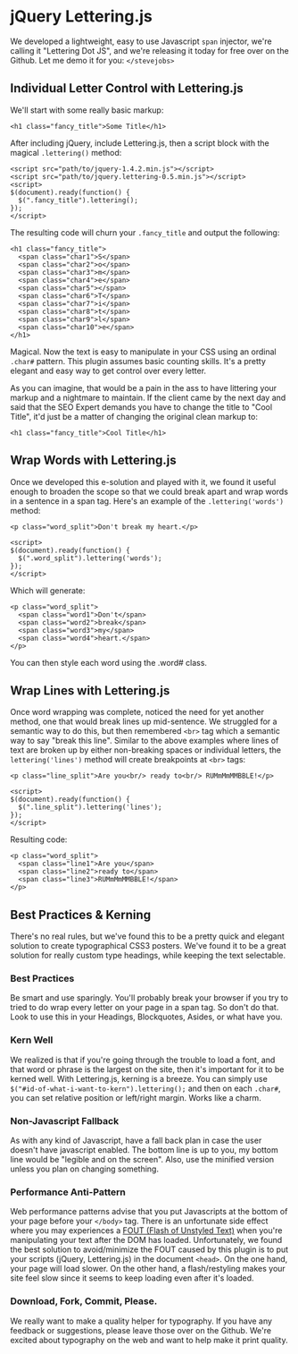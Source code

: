 # jQuery Lettering.js
We developed a lightweight, easy to use Javascript `span` injector, we're calling it "Lettering Dot JS", and we're releasing it today for free over on the Github. Let me demo it for you: `</stevejobs>`

## Individual Letter Control with Lettering.js
We'll start with some really basic markup:

	<h1 class="fancy_title">Some Title</h1>

After including jQuery, include Lettering.js, then a script block with the magical `.lettering()` method:
	
	<script src="path/to/jquery-1.4.2.min.js"></script>
	<script src="path/to/jquery.lettering-0.5.min.js"></script>
	<script>
	$(document).ready(function() {
	  $(".fancy_title").lettering();
	});
	</script>
	
The resulting code will churn your `.fancy_title` and output the following:

	<h1 class="fancy_title">
	  <span class="char1">S</span>
	  <span class="char2">o</span>
	  <span class="char3">m</span>
	  <span class="char4">e</span>
	  <span class="char5"></span>
	  <span class="char6">T</span>
	  <span class="char7">i</span>
	  <span class="char8">t</span>
	  <span class="char9">l</span>
	  <span class="char10">e</span>
	</h1>

Magical. Now the text is easy to manipulate in your CSS using an ordinal `.char#` pattern.  This plugin assumes basic counting skills.  It's a pretty elegant and easy way to get control over every letter.

As you can imagine, that would be a pain in the ass to have littering your markup and a nightmare to maintain. If the client came by the next day and said that the SEO Expert demands you have to change the title to "Cool Title", it'd just be a matter of changing the original clean markup to:

	<h1 class="fancy_title">Cool Title</h1>


## Wrap Words with Lettering.js
Once we developed this e-solution and played with it, we found it useful enough to broaden the scope so that we could break apart and wrap words in a sentence in a span tag.
Here's an example of the `.lettering('words')` method:

	<p class="word_split">Don't break my heart.</p>

	<script>
	$(document).ready(function() {
	  $(".word_split").lettering('words');
	});
	</script>

Which will generate:

	<p class="word_split">
	  <span class="word1">Don't</span>
	  <span class="word2">break</span>
	  <span class="word3">my</span>
	  <span class="word4">heart.</span>
	</p>

You can then style each word using the .word# class.


## Wrap Lines with Lettering.js
Once word wrapping was complete, noticed the need for yet another method, one that would break lines up mid-sentence.  We struggled for a semantic way to do this, but then remembered `<br>` tag which a semantic way to say "break this line".  Similar to the above examples where lines of text are broken up by either non-breaking spaces or individual letters, the `lettering('lines')` method will create breakpoints at `<br>` tags:

	<p class="line_split">Are you<br/> ready to<br/> RUMmMmMMBBLE!</p>

	<script>
	$(document).ready(function() {
	  $(".line_split").lettering('lines');
	});
	</script>

Resulting code:

	<p class="word_split">
	  <span class="line1">Are you</span>
	  <span class="line2">ready to</span>
	  <span class="line3">RUMmMmMMBBLE!</span>
	</p>

## Best Practices &amp; Kerning
There's no real rules, but we've found this to be a pretty quick and elegant solution to create typographical CSS3 posters. We've found it to be a great solution for really custom type headings, while keeping the text selectable.

### Best Practices
Be smart and use sparingly. You'll probably break your browser if you try to tried to do wrap every letter on your page in a span tag. So don't do that.  Look to use this in your Headings, Blockquotes, Asides, or what have you.

### Kern Well
We realized is that if you're going through the trouble to load a font, and that word or phrase is the largest on the site, then it's important for it to be kerned well.  With Lettering.js, kerning is a breeze. You can simply use `$("#id-of-what-i-want-to-kern").lettering();` and then on each `.char#`, you can set relative position or left/right margin. Works like a charm.

### Non-Javascript Fallback
As with any kind of Javascript, have a fall back plan in case the user doesn't have javascript enabled.  The bottom line is up to you, my bottom line would be "legible and on the screen". Also, use the minified version unless you plan on changing something.

### Performance Anti-Pattern
Web performance patterns advise that you put Javascripts at the bottom of your page before your `</body>` tag.  There is an unfortunate side effect where you may experiences a [FOUT (Flash of Unstyled Text)](http://paulirish.com/2009/fighting-the-font-face-fout/) when you're manipulating your text after the DOM has loaded.  Unfortunately, we found the best solution to avoid/minimize the FOUT caused by this plugin is to put your scripts (jQuery, Lettering.js) in the document `<head>`. On the one hand, your page will load slower. On the other hand, a flash/restyling makes your site feel slow since it seems to keep loading even after it's loaded.

### Download, Fork, Commit, Please.
We really want to make a quality helper for typography.  If you have any feedback or suggestions, please leave those over on the Github.  We're excited about typography on the web and want to help make it print quality.
